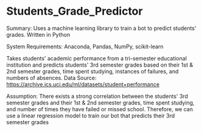 # Students_Grade_Predictor
Summary: Uses a machine learning library to train a bot to predict students' grades. Written in Python

System Requirements: Anaconda, Pandas, NumPy, scikit-learn

Takes students' academic performance from a tri-semester educational
institution and predicts students' 3rd semester grades based on their 1st & 2nd 
semester grades, time spent studying, instances of failures, and numbers of absences.
Data Source: https://archive.ics.uci.edu/ml/datasets/student+performance

Assumption: There exists a strong correlation between the students' 3rd semester grades
and their 1st & 2nd semester grades, time spent studying, and number of times
they have failed or missed school. Therefore, we can use a linear regression model to train
our bot that predicts their 3rd semester grades
